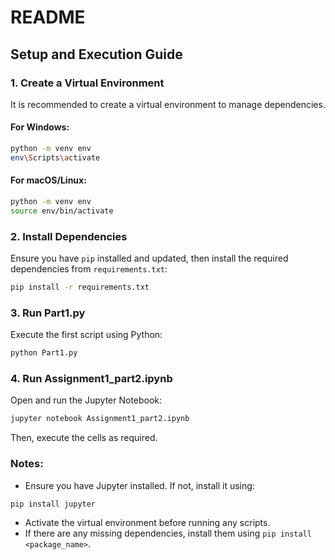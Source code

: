 # README

## Setup and Execution Guide

### 1. Create a Virtual Environment
It is recommended to create a virtual environment to manage dependencies.

#### For Windows:
```bash
python -m venv env
env\Scripts\activate
```

#### For macOS/Linux:
```bash
python -m venv env
source env/bin/activate
```

### 2. Install Dependencies
Ensure you have `pip` installed and updated, then install the required dependencies from `requirements.txt`:
```bash
pip install -r requirements.txt
```

### 3. Run Part1.py
Execute the first script using Python:
```bash
python Part1.py
```

### 4. Run Assignment1_part2.ipynb
Open and run the Jupyter Notebook:
```bash
jupyter notebook Assignment1_part2.ipynb
```
Then, execute the cells as required.

### Notes:
- Ensure you have Jupyter installed. If not, install it using:
```bash
pip install jupyter
```
- Activate the virtual environment before running any scripts.
- If there are any missing dependencies, install them using `pip install <package_name>`.

